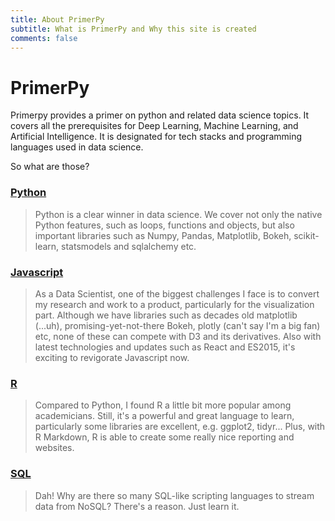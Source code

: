 ```yaml
---
title: About PrimerPy
subtitle: What is PrimerPy and Why this site is created
comments: false
---
```


# PrimerPy

Primerpy provides a primer on python and related data science topics. It covers all the prerequisites for Deep Learning, Machine Learning, and Artificial Intelligence. It is designated for tech stacks and programming languages used in data science.

So what are those?

### [Python](http://www.primerpy.com/tags/python/) 
> Python is a clear winner in data science. We cover not only the native Python features, such as loops, functions and objects, but also important libraries such as Numpy, Pandas, Matplotlib, Bokeh, scikit-learn, statsmodels and sqlalchemy etc.

### [Javascript](http://www.primerpy.com/tags/Javascript/)
> As a Data Scientist, one of the biggest challenges I face is to convert my research and work to a product, particularly for the visualization part. Although we have libraries such as decades old matplotlib (...uh), promising-yet-not-there Bokeh, plotly (can't say I'm a big fan) etc, none of these can compete with D3 and its derivatives. Also with latest technologies and updates such as React and ES2015, it's exciting to revigorate Javascript now.

### [R](http://www.primerpy.com/tags/R/)
> Compared to Python, I found R a little bit more popular among academicians. Still, it's a powerful and great language to learn, particularly some libraries are excellent, e.g. ggplot2, tidyr... Plus, with R Markdown, R is able to create some really nice reporting and websites.

### [SQL](http://www.primerpy.com/tags/SQL/)
> Dah! Why are there so many SQL-like scripting languages to stream data from NoSQL? There's a reason. Just learn it.
